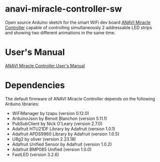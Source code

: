 # anavi-miracle-controller-sw

Open source Arduino sketch for the smart WiFi dev board [ANAVI Miracle Controller](https://anavi.technology/) capable of controlling simultaneously 2 addressable LED strips and showing two different animations in the same time.

# User's Manual

[ANAVI Miracle Controller User's Manual](https://github.com/AnaviTechnology/anavi-docs/blob/master/anavi-miracle-controller/anavi-miracle-controller.md)

# Dependencies

The default firmware of ANAVI Miracle Controller depends on the following Arduino libraries:

* WiFiManager by tzapu (version 0.12.0)
* ArduinoJson by Benoit Blanchon (version 5.11.1)
* PubSubClient by Nick O'Leary (version 2.7.0)
* Adafruit HTU21DF Library by Adafruit (version 1.0.1)
* Adafruit APDS9960 Library by Adafruit (version 1.0.5)
* U8g2 by oliver (version 2.23.18)
* Adafruit Unified Sensor by Adafruit (version 1.0.2)
* Adafruit BMP085 Unified (version 1.0.0)
* FastLED (version 3.2.6)
